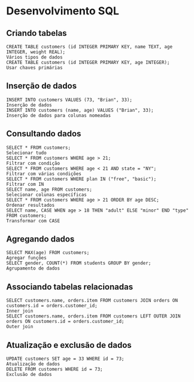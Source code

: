 # Desenvolvimento SQL

## Criando tabelas

    CREATE TABLE customers (id INTEGER PRIMARY KEY, name TEXT, age INTEGER, weight REAL);
    Vários tipos de dados
    CREATE TABLE customers (id INTEGER PRIMARY KEY, age INTEGER);
    Usar chaves primárias

## Inserção de dados

    INSERT INTO customers VALUES (73, "Brian", 33);
    Inserção de dados
    INSERT INTO customers (name, age) VALUES ("Brian", 33);
    Inserção de dados para colunas nomeadas

## Consultando dados

    SELECT * FROM customers;
    Selecionar tudo
    SELECT * FROM customers WHERE age > 21;
    Filtrar com condição
    SELECT * FROM customers WHERE age < 21 AND state = "NY";
    Filtrar com várias condições
    SELECT * FROM customers WHERE plan IN ("free", "basic");
    Filtrar com IN
    SELECT name, age FROM customers;
    Selecionar colunas específicas
    SELECT * FROM customers WHERE age > 21 ORDER BY age DESC;
    Ordenar resultados
    SELECT name, CASE WHEN age > 18 THEN "adult" ELSE "minor" END "type" FROM customers;
    Transformar com CASE

## Agregando dados

    SELECT MAX(age) FROM customers;
    Agregar funções
    SELECT gender, COUNT(*) FROM students GROUP BY gender;
    Agrupamento de dados

## Associando tabelas relacionadas

    SELECT customers.name, orders.item FROM customers JOIN orders ON customers.id = orders.customer_id;
    Inner join
    SELECT customers.name, orders.item FROM customers LEFT OUTER JOIN orders ON customers.id = orders.customer_id;
    Outer join

## Atualização e exclusão de dados

    UPDATE customers SET age = 33 WHERE id = 73;
    Atualização de dados
    DELETE FROM customers WHERE id = 73;
    Exclusão de dados

